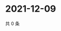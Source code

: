 # 2021-12-09

共 0 条

<!-- BEGIN WEIBO -->
<!-- 最后更新时间 Thu Dec 09 2021 19:00:40 GMT+0800 (China Standard Time) -->

<!-- END WEIBO -->
